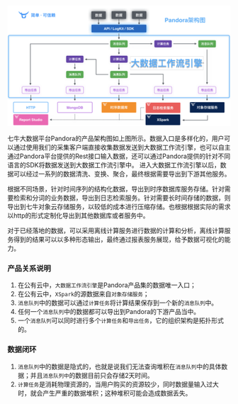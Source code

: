 ![Pandora](/_media/arch.png)

七牛大数据平台Pandora的产品架构图如上图所示。数据入口是多样化的，用户可以通过使用我们的采集客户端直接收集数据发送到大数据工作流引擎，也可以自主通过Pandora平台提供的Rest接口输入数据，还可以通过Pandora提供的针对不同语言的SDK将数据发送到大数据工作流引擎中。
进入大数据工作流引擎以后，数据可以经过一系列的数据清洗、变换、聚合，最终根据需要导出到下游其他服务。

根据不同场景，针对时间序列的结构化数据，导出到时序数据库服务存储。针对需要检索和分词的业务数据，导出到日志检索服务。针对需要长时间存储的数据，则导出到七牛对象云存储服务，以较低的成本进行压缩存储。也根据根据实际的需求以http的形式定制化导出到其他数据库或者服务中。

对于已经落地的数据，可以采用离线计算服务进行数据的计算和分析，离线计算服务得到的结果可以以多种形态输出，最终通过报表服务展现，给予数据可视化的能力。

### 产品关系说明
1. 在公有云中，`大数据工作流引擎`是Pandora产品集的数据唯一入口；
2. 在公有云中，`XSpark`的源数据来自`对象存储服务`；
3. `消息队列`中的数据可以通过`计算任务`将计算结果保存到一个新的`消息队列`中。 
4. 任何一个`消息队列`中的数据都可以导出到Pandora的下游产品当中。
5. 一个`消息队列`可以同时进行多个`计算任务`和`导出任务`，它的组织架构是拓扑形式的。

### 数据闭环

1. `消息队列`中的数据是隐式的，也就是说我们无法查询堆积在`消息队列`中的具体数据；并且`消息队列中`的数据目前只会存储2天时间。
2. `计算任务`是消耗物理资源的，当用户购买的资源较少，同时数据量输入过大时，就会产生严重的数据堆积；这种堆积可能会造成数据丢失。
